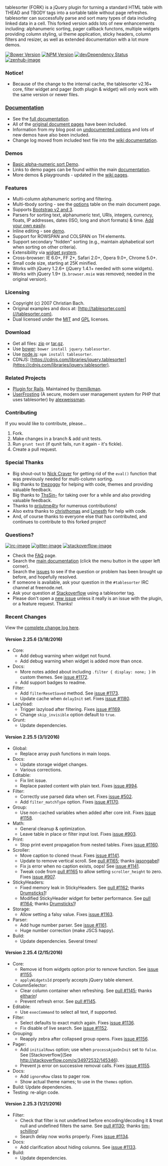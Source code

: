 tablesorter (FORK) is a jQuery plugin for turning a standard HTML table with THEAD and TBODY tags into a sortable table without page refreshes. tablesorter can successfully parse and sort many types of data including linked data in a cell. This forked version adds lots of new enhancements including: alphanumeric sorting, pager callback functons, multiple widgets providing column styling, ui theme application, sticky headers, column filters and resizer, as well as extended documentation with a lot more demos.

[![Bower Version][bower-image]][bower-url] [![NPM Version][npm-image]][npm-url] [![devDependency Status][david-dev-image]][david-dev-url] [![zenhub-image]][zenhub-url]

### Notice!

* Because of the change to the internal cache, the tablesorter v2.16+ core, filter widget and pager (both plugin &amp; widget) will only work with the same version or newer files.

### [Documentation](//mottie.github.io/tablesorter/docs/)

* See the [full documentation](//mottie.github.io/tablesorter/docs/).
* All of the [original document pages](//tablesorter.com/docs/) have been included.
* Information from my blog post on [undocumented options](//wowmotty.blogspot.com/2011/06/jquery-tablesorter-missing-docs.html) and lots of new demos have also been included.
* Change log moved from included text file into the [wiki documentation](//github.com/Mottie/tablesorter/wiki/Changes).

### Demos

* [Basic alpha-numeric sort Demo](//mottie.github.com/tablesorter/).
* Links to demo pages can be found within the main [documentation](//mottie.github.io/tablesorter/docs/).
* More demos & playgrounds - updated in the [wiki pages](//github.com/Mottie/tablesorter/wiki).

### Features

* Multi-column alphanumeric sorting and filtering.
* Multi-tbody sorting - see the [options](//mottie.github.io/tablesorter/docs/index.html#options) table on the main document page.
* Supports [Bootstrap v2 and 3](//mottie.github.io/tablesorter/docs/example-widget-bootstrap-theme.html).
* Parsers for sorting text, alphanumeric text, URIs, integers, currency, floats, IP addresses, dates (ISO, long and short formats) &amp; time. [Add your own easily](//mottie.github.io/tablesorter/docs/example-parsers.html).
* Inline editing - see [demo](//mottie.github.io/tablesorter/docs/example-widget-editable.html).
* Support for ROWSPAN and COLSPAN on TH elements.
* Support secondary "hidden" sorting (e.g., maintain alphabetical sort when sorting on other criteria).
* Extensibility via [widget system](//mottie.github.io/tablesorter/docs/example-widgets.html).
* Cross-browser: IE 6.0+, FF 2+, Safari 2.0+, Opera 9.0+, Chrome 5.0+.
* Small code size, starting at 25K minified.
* Works with jQuery 1.2.6+ (jQuery 1.4.1+ needed with some widgets).
* Works with jQuery 1.9+ (`$.browser.msie` was removed; needed in the original version).

### Licensing

* Copyright (c) 2007 Christian Bach.
* Original examples and docs at: [http://tablesorter.com](//tablesorter.com).
* Dual licensed under the [MIT](//www.opensource.org/licenses/mit-license.php) and [GPL](//www.gnu.org/licenses/gpl.html) licenses.

### Download

* Get all files: [zip](//github.com/Mottie/tablesorter/archive/master.zip) or [tar.gz](//github.com/Mottie/tablesorter/archive/master.tar.gz).
* Use [bower](http://bower.io/): `bower install jquery.tablesorter`.
* Use [node.js](http://nodejs.org/): `npm install tablesorter`.
* CDNJS: [https://cdnjs.com/libraries/jquery.tablesorter](https://cdnjs.com/libraries/jquery.tablesorter).

### Related Projects

* [Plugin for Rails](//github.com/themilkman/jquery-tablesorter-rails). Maintained by [themilkman](//github.com/themilkman).
* [UserFrosting](//github.com/alexweissman/UserFrosting) (A secure, modern user management system for PHP that uses tablesorter) by [alexweissman](//github.com/alexweissman).

### Contributing

If you would like to contribute, please...

1. Fork.
2. Make changes in a branch & add unit tests.
3. Run `grunt test` (if qunit fails, run it again - it's fickle).
4. Create a pull request.

### Special Thanks

* Big shout-out to [Nick Craver](//github.com/NickCraver) for getting rid of the `eval()` function that was previously needed for multi-column sorting.
* Big thanks to [thezoggy](//github.com/thezoggy) for helping with code, themes and providing valuable feedback.
* Big thanks to [ThsSin-](//github.com/TheSin-) for taking over for a while and also providing valuable feedback.
* Thanks to [prijutme4ty](https://github.com/prijutme4ty) for numerous contributions!
* Also extra thanks to [christhomas](//github.com/christhomas) and [Lynesth](//github.com/Lynesth) for help with code.
* And, of course thanks to everyone else that has contributed, and continues to contribute to this forked project!

### Questions?

[![irc-image]][irc-url] [![gitter-image]][gitter-url] [![stackoverflow-image]][stackoverflow-url]

* Check the [FAQ](//github.com/Mottie/tablesorter/wiki/FAQ) page.
* Search the [main documentation](//mottie.github.io/tablesorter/docs/) (click the menu button in the upper left corner).
* Search the [issues](//github.com/Mottie/tablesorter/issues) to see if the question or problem has been brought up before, and hopefully resolved.
* If someone is available, ask your question in the `#tablesorter` IRC channel at freenode.net.
* Ask your question at [Stackoverflow](//stackoverflow.com/questions/tagged/tablesorter) using a tablesorter tag.
* Please don't open a [new issue](//github.com/Mottie/tablesorter/issues) unless it really is an issue with the plugin, or a feature request. Thanks!

[npm-url]: https://npmjs.org/package/tablesorter
[npm-image]: https://img.shields.io/npm/v/tablesorter.svg
[david-dev-url]: https://david-dm.org/Mottie/tablesorter#info=devDependencies
[david-dev-image]: https://img.shields.io/david/dev/Mottie/tablesorter.svg
[bower-url]: http://bower.io/search/?q=jquery.tablesorter
[bower-image]: https://img.shields.io/bower/v/jquery.tablesorter.svg
[zenhub-url]: https://zenhub.io
[zenhub-image]: https://raw.githubusercontent.com/ZenHubIO/support/master/zenhub-badge.png

[irc-url]: https://www.irccloud.com/#!/ircs://irc.freenode.net:6697/%23tablesorter
[irc-image]: https://img.shields.io/badge/irc-%23tablesorter-yellowgreen.svg
[gitter-url]: https://gitter.im/Mottie/tablesorter
[gitter-image]: https://img.shields.io/badge/GITTER-join%20chat-yellowgreen.svg
[stackoverflow-url]: http://stackoverflow.com/questions/tagged/tablesorter
[stackoverflow-image]: https://img.shields.io/badge/stackoverflow-tablesorter-blue.svg

### Recent Changes

View the [complete change log here](//github.com/Mottie/tablesorter/wiki/Changes).

#### <a name="v2.25.6">Version 2.25.6</a> (3/18/2016)

* Core:
  * Add debug warning when widget not found.
  * Add debug warning when widget is added more than once.
* Docs:
  * More notes added about including `.filter { display: none; }` in custom themes. See [issue #1172](https://github.com/Mottie/tablesorter/issues/1172).
  * Add support badges to readme.
* Filter:
  * Add `filterResetSaved` method. See [issue #1173](https://github.com/Mottie/tablesorter/issues/1173).
  * Update cache when `delayInit` set. Fixes [issue #1180](https://github.com/Mottie/tablesorter/issues/1180).
* Lazyload:
  * Trigger lazyload after filtering. Fixes [issue #1169](https://github.com/Mottie/tablesorter/issues/1169).
  * Change `skip_invisible` option default to `true`.
* Grunt:
  * Update dependencies.

#### <a name="v2.25.5">Version 2.25.5</a> (3/1/2016)

* Global:
  * Replace array push functions in main loops.
* Docs:
  * Update storage widget changes.
  * Various corrections.
* Editable:
  * Fix lint issue.
  * Replace pasted content with plain text. Fixes [issue #994](https://github.com/Mottie/tablesorter/issues/994).
* Filter:
  * Correctly use parsed data when set. Fixes [issue #502](https://github.com/Mottie/tablesorter/issues/502).
  * Add `filter_matchType` option. Fixes [issue #1170](https://github.com/Mottie/tablesorter/issues/1170).
* Group:
  * Use non-cached variables when added after core init. Fixes [issue #1158](https://github.com/Mottie/tablesorter/issues/1158).
* Math:
  * General cleanup & optimization.
  * Leave table in place or filter input lost. Fixes [issue #903](https://github.com/Mottie/tablesorter/issues/903).
* Print:
  * Stop print event propagation from nested tables. Fixes [issue #1160](https://github.com/Mottie/tablesorter/issues/1160).
* Scroller:
  * Move caption to cloned `thead`. Fixes [issue #1141](https://github.com/Mottie/tablesorter/issues/1141).
  * Update to remove vertical scroll. See [pull #1165](https://github.com/Mottie/tablesorter/pull/1165); thanks [jasongabel](https://github.com/jasongabel)!
  * Fix js error when no caption exists, oops! See [issue #1141](https://github.com/Mottie/tablesorter/issues/1141).
  * Tweak code from [pull #1165](https://github.com/Mottie/tablesorter/pull/1165) to allow setting `scroller_height` to zero. Fixes [issue #907](https://github.com/Mottie/tablesorter/issues/907).
* StickyHeaders:
  * Fixed memory leak in StickyHeaders. See [pull #1162](https://github.com/Mottie/tablesorter/pull/1162); thanks [Drumsticks1](https://github.com/Drumsticks1)!
  * Modified StickyHeader widget for better performance. See [pull #1164](https://github.com/Mottie/tablesorter/pull/1164); thanks [Drumsticks1](https://github.com/Drumsticks1)!
* Storage:
  * Allow setting a falsy value. Fixes [issue #1163](https://github.com/Mottie/tablesorter/issues/1163).
* Parser:
  * Add huge number parser. See [issue #1161](https://github.com/Mottie/tablesorter/issues/1161).
  * Huge number correction (make JSCS happy).
* Build:
  * Update dependencies. Several times!

#### <a name="v2.25.4">Version 2.25.4</a> (2/15/2016)

* Core:
  * Remove id from widgets option prior to remove function. See [issue #1155](https://github.com/Mottie/tablesorter/issues/1155).
  * `applyWidgetsId` properly accepts jQuery table element.
* ColumnSelector:
  * Clear column container when refreshing. See [pull #1145](https://github.com/Mottie/tablesorter/pull/1145); thanks [eltharin](https://github.com/eltharin)!
  * Prevent refresh error. See [pull #1145](https://github.com/Mottie/tablesorter/pull/1145).
* Editable:
  * Use `execCommand` to select all text, if supported.
* Filter:
  * Select defaults to exact match again. Fixes [issue #1136](https://github.com/Mottie/tablesorter/issues/1136).
  * Fix disable of live search. See [issue #1152](https://github.com/Mottie/tablesorter/issues/1152).
* Grouping:
  * Reapply zebra after collapsed group opens. Fixes [issue #1156](https://github.com/Mottie/tablesorter/issues/1156).
* Pager:
  * Add `initialRows` option; use when `processAjaxOnInit` set to `false`. See [Stackoverflow](See http://stackoverflow.com/q/34972532/145346).
  * Prevent js error on successive removal calls. Fixes [issue #1155](https://github.com/Mottie/tablesorter/issues/1155).
* Docs:
  * Add `ignoreRow` class to pager row.
  * Show actual theme names; to use in the `themes` option.
* Build: Update dependencies.
* Testing: re-align code.

#### <a name="v2.25.3">Version 2.25.3</a> (1/21/2016)

* Filter:
  * Check that filter is not undefined before encoding/decoding it & treat null and undefined filters the same. See [pull #1130](https://github.com/Mottie/tablesorter/pull/1130); thanks [tim-schilling](https://github.com/tim-schilling)!
  * Search delay now works properly. Fixes [issue #1134](https://github.com/Mottie/tablesorter/issues/1134).
* Docs:
  * Add clarification about hiding columns. See [issue #1133](https://github.com/Mottie/tablesorter/issues/1133).
* Build:
  * Update dependencies.
